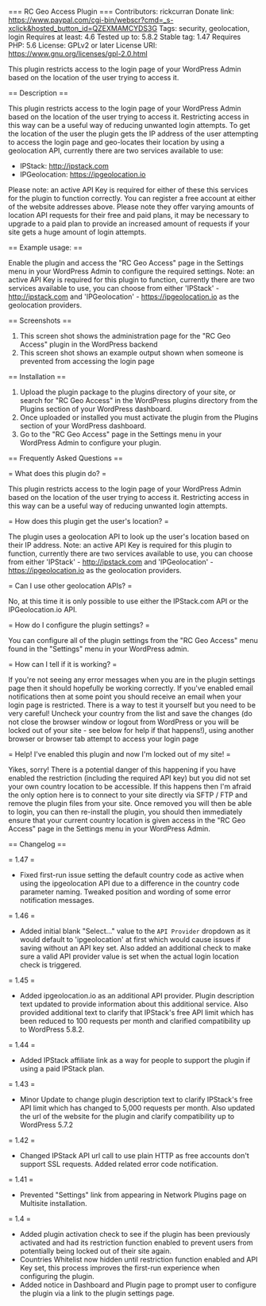 === RC Geo Access Plugin ===
Contributors: rickcurran
Donate link: https://www.paypal.com/cgi-bin/webscr?cmd=_s-xclick&hosted_button_id=QZEXMAMCYDS3G
Tags: security, geolocation, login
Requires at least: 4.6
Tested up to: 5.8.2
Stable tag: 1.47
Requires PHP: 5.6
License: GPLv2 or later
License URI: https://www.gnu.org/licenses/gpl-2.0.html


This plugin restricts access to the login page of your WordPress Admin based on the location of the user trying to access it.

== Description ==

This plugin restricts access to the login page of your WordPress Admin based on the location of the user trying to access it. Restricting access in this way can be a useful way of reducing unwanted login attempts.
To get the location of the user the plugin gets the IP address of the user attempting to access the login page and geo-locates their location by using a geolocation API, currently there are two services available to use:

 - IPStack: http://ipstack.com
 - IPGeolocation: https://ipgeolocation.io

Please note: an active API Key is required for either of these this services for the plugin to function correctly. You can register a free account at either of the website addresses above. Please note they offer varying amounts of location API requests for their free and paid plans, it may be necessary to upgrade to a paid plan to provide an increased amount of requests if your site gets a huge amount of login attempts.


== Example usage: ==

Enable the plugin and access the "RC Geo Access" page in the Settings menu in your WordPress Admin to configure the required settings. Note: an active API Key is required for this plugin to function, currently there are two services available to use, you can choose from either 'IPStack' - http://ipstack.com and 'IPGeolocation' - https://ipgeolocation.io as the geolocation providers.


== Screenshots ==

1. This screen shot shows the administration page for the "RC Geo Access" plugin in the WordPress backend
2. This screen shot shows an example output shown when someone is prevented from accessing the login page

== Installation ==
	
1. Upload the plugin package to the plugins directory of your site, or search for "RC Geo Access" in the WordPress plugins directory from the Plugins section of your WordPress dashboard.
2. Once uploaded or installed you must activate the plugin from the Plugins section of your WordPress dashboard.
3. Go to the "RC Geo Access" page in the Settings menu in your WordPress Admin to configure your plugin.
	
== Frequently Asked Questions ==
	
= What does this plugin do? =

This plugin restricts access to the login page of your WordPress Admin based on the location of the user trying to access it. Restricting access in this way can be a useful way of reducing unwanted login attempts.

= How does this plugin get the user's location? =

The plugin uses a geolocation API to look up the user's location based on their IP address. Note: an active API Key is required for this plugin to function, currently there are two services available to use, you can choose from either 'IPStack' - http://ipstack.com and 'IPGeolocation' - https://ipgeolocation.io as the geolocation providers.

= Can I use other geolocation APIs? =

No, at this time it is only possible to use either the IPStack.com API or the IPGeolocation.io API.

= How do I configure the plugin settings? =

You can configure all of the plugin settings from the "RC Geo Access" menu found in the "Settings" menu in your WordPress admin.

= How can I tell if it is working? =

If you're not seeing any error messages when you are in the plugin settings page then it should hopefully be working correctly. If you've enabled email notifications then at some point you should receive an email when your login page is restricted. There is a way to test it yourself  but you need to be very careful! Uncheck your country from the list and save the changes (do not close the browser window or logout from WordPress or you will be locked out of your site - see below for help if that happens!), using another browser or browser tab attempt to access your login page

= Help! I've enabled this plugin and now I'm locked out of my site! =

Yikes, sorry! There is a potential danger of this happening if you have enabled the restriction (including the required API key) but you did not set your own country location to be accessible. If this happens then I'm afraid the only option here is to connect to your site directly via SFTP / FTP and remove the plugin files from your site. Once removed you will then be able to login, you can then re-install the plugin, you should then immediately ensure that your current country location is given access in the "RC Geo Access" page in the Settings menu in your WordPress Admin.


== Changelog ==

= 1.47 =

- Fixed first-run issue setting the default country code as active when using the ipgeolocation API due to a difference in the country code parameter naming. Tweaked position and wording of some error notification messages.

= 1.46 =

- Added initial blank "Select..." value to the `API Provider` dropdown as it would default to 'ipgeolocation' at first which would cause issues if saving without an API key set. Also added an additional check to make sure a valid API provider value is set when the actual login location check is triggered.

= 1.45 =

- Added ipgeolocation.io as an additional API provider. Plugin description text updated to provide information about this additional service. Also provided additional text to clarify that IPStack's free API limit which has been reduced to 100 requests per month and clarified compatibility up to WordPress 5.8.2.

= 1.44 =

- Added IPStack affiliate link as a way for people to support the plugin if using a paid IPStack plan.

= 1.43 =

- Minor Update to change plugin description text to clarify IPStack's free API limit which has changed to 5,000 requests per month. Also updated the url of the website for the plugin and clarify compatibility up to WordPress 5.7.2

= 1.42 =

- Changed IPStack API url call to use plain HTTP as free accounts don't support SSL requests. Added related error code notification.

= 1.41 =

- Prevented "Settings" link from appearing in Network Plugins page on Multisite installation.

= 1.4 =

- Added plugin activation check to see if the plugin has been previously activated and had its restriction function enabled to prevent users from potentially being locked out of their site again.
- Countries Whitelist now hidden until restriction function enabled and API Key set, this process improves the first-run experience when configuring the plugin.
- Added notice in Dashboard and Plugin page to prompt user to configure the plugin via a link to the plugin settings page.